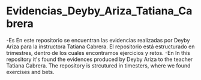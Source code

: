 ﻿# Evidencias_Deyby_Ariza_Tatiana_Cabrera
-Es
En este repositorio se encuentran las evidencias realizadas por Deyby Ariza para la instructora Tatiana Cabrera.
El repositorio está estructurado en trimestres, dentro de los cuales encontramos ejercicios y retos.
-En
In this repository it's found the evidences produced by Deyby Ariza to the teacher Tatiana Cabrera.
The repository is strcutured in timesters, where we found exercises and bets.
